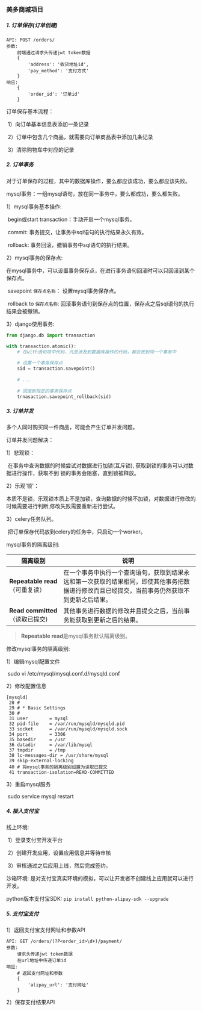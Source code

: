 ### 美多商城项目

##### 1. 订单保存(订单创建)

```http
API: POST /orders/
参数:
	前端通过请求头传递jwt token数据
	{
        'address': '收货地址id',
        'pay_method': '支付方式'
	}
响应:
	{
        'order_id': '订单id'
	}
```

订单保存基本流程：

​	1）向订单基本信息表添加一条记录

​	2）订单中包含几个商品，就需要向订单商品表中添加几条记录

​	3）清除购物车中对应的记录

##### 2. 订单事务

对于订单保存的过程，其中的数据库操作，要么都应该成功，要么都应该失败。

mysql事务：一组mysql语句，放在同一事务中，要么都成功，要么都失败。

1）mysql事务基本操作:

​	begin或start transaction：手动开启一个mysql事务。

​	commit: 事务提交，让事务中sql语句的执行结果永久有效。

​	rollback: 事务回滚，撤销事务中sql语句的执行结果。

2）mysql事务的保存点:

​	在mysql事务中，可以设置事务保存点，在进行事务语句回滚时可以只回滚到某个保存点。

​	  savepoint `保存点名称`： 设置mysql事务保存点。

​	  rollback to `保存点名称`: 回滚事务语句到保存点的位置，保存点之后sql语句的执行结果会被撤销。

3）django使用事务:

```python
from django.db import transaction

with transaction.atomic():
    # 在with语句块中代码，凡是涉及到数据库操作的代码，都会放到同一个事务中
    
    # 设置一个事务保存点
    sid = transaction.savepoint()
    
    # ...
    
    # 回滚到指定的事务保存点
    trnasaction.savepoint_rollback(sid)
```

##### 3. 订单并发

多个人同时购买同一件商品，可能会产生订单并发问题。

订单并发问题解决：

1）悲观锁：

​		在事务中查询数据的时候尝试对数据进行加锁(互斥锁), 获取到锁的事务可以对数据进行操作，获取不到			锁的事务会阻塞，直到锁被释放。

2）乐观'锁'：

​	本质不是锁，乐观锁本质上不是加锁，查询数据的时候不加锁，对数据进行修改的时候需要进行判断,修改失败需要重新进行尝试。

3）celery任务队列。

​	把订单保存代码放到celery的任务中，只启动一个worker。

mysql事务的隔离级别:

| 隔离级别                        | 说明                                                         |
| ------------------------------- | ------------------------------------------------------------ |
| **Repeatable read**（可重复读） | 在一个事务中执行一个查询语句，获取到结果永远和第一次获取的结果相同，即使其他事务把数据进行修改而且已经提交，当前事务仍然获取不到更新之后结果。 |
| **Read committed**（读取已提交) | 其他事务进行数据的修改并且提交之后，当前事务能获取到更新之后的结果。 |

>  **Repeatable read**是mysql事务默认隔离级别。

修改mysql事务的隔离级别:

1）编辑mysql配置文件

​	sudo vi /etc/mysql/mysql.conf.d/mysqld.conf

2）修改配置信息

```shell
[mysqld]
 28 #
 29 # * Basic Settings
 30 #
 31 user        = mysql
 32 pid-file    = /var/run/mysqld/mysqld.pid
 33 socket      = /var/run/mysqld/mysqld.sock
 34 port        = 3306
 35 basedir     = /usr
 36 datadir     = /var/lib/mysql
 37 tmpdir      = /tmp
 38 lc-messages-dir = /usr/share/mysql
 39 skip-external-locking
 40 # 将mysql事务的隔离级别设置为读取已提交
 41 transaction-isolation=READ-COMMITTED
```

3）重启mysql服务

​	sudo service mysql restart

##### 4. 接入支付宝

线上环境:

​	1）登录支付宝开发平台

​	2）创建开发应用，设置应用信息并等待审核

​	3）审核通过之后应用上线，然后完成签约。

沙箱环境: 是对支付宝真实环境的模拟，可以让开发者不创建线上应用就可以进行开发。

python版本支付宝SDK: `pip install python-alipay-sdk --upgrade`

##### 5. 支付宝支付

1）返回支付宝支付网址和参数API

```http
API: GET /orders/(?P<order_id>\d+)/payment/
参数:
	请求头传递jwt token数据
	在url地址中传递订单id
响应:
	# 返回支付网址和参数
	{
        'alipay_url': '支付网址'
	}
```

2）保存支付结果API











